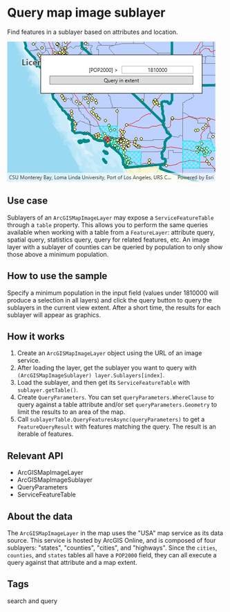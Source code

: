 # Query map image sublayer

Find features in a sublayer based on attributes and location.

![Image of query map image sublayer](MapImageSublayerQuery.jpg)

## Use case

Sublayers of an `ArcGISMapImageLayer` may expose a `ServiceFeatureTable` through a `table` property. This allows you to perform the same queries available when working with a table from a `FeatureLayer`: attribute query, spatial query, statistics query, query for related features, etc. An image layer with a sublayer of counties can be queried by population to only show those above a minimum population.

## How to use the sample

Specify a minimum population in the input field (values under 1810000 will produce a selection in all layers) and click the query button to query the sublayers in the current view extent. After a short time, the results for each sublayer will appear as graphics.

## How it works

1. Create an `ArcGISMapImageLayer` object using the URL of an image service.
2. After loading the layer, get the sublayer you want to query with `(ArcGISMapImageSublayer) layer.Sublayers[index]`.
3. Load the sublayer, and then get its `ServiceFeatureTable` with `sublayer.getTable()`.
4. Create `QueryParameters`. You can set `queryParameters.WhereClause` to query against a table attribute and/or set `queryParameters.Geometry` to limit the results to an area of the map.
5. Call `sublayerTable.QueryFeaturesAsync(queryParameters)` to get a `FeatureQueryResult` with features matching the query. The result is an iterable of features.

## Relevant API

* ArcGISMapImageLayer
* ArcGISMapImageSublayer
* QueryParameters
* ServiceFeatureTable

## About the data

The `ArcGISMapImageLayer` in the map uses the "USA" map service as its data source. This service is hosted by ArcGIS Online, and is composed of four sublayers: "states", "counties", "cities", and "highways".
Since the `cities`, `counties`, and `states` tables all have a `POP2000` field, they can all execute a query against that attribute and a map extent.

## Tags

search and query